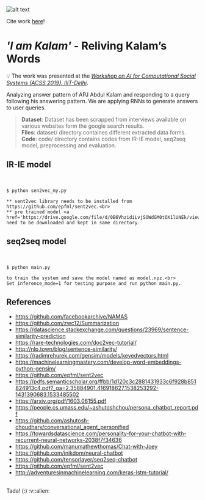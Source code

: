 <!---Readme for @ https://github.com/shrebox/I-am-Kalam--->

![alt text](https://github.com/shrebox/Personified-Chatbot-I-am-Kalam/blob/master/Poster-1.jpg)

Cite work [here](https://www.researchgate.net/publication/343963547_I_am_Kalam_-_Analyzing_and_Generating_Kalam's_Answer_Patterns)!

# *'I am Kalam'* - Reliving Kalam’s Words

:bulb: The work was presented at the [_Workshop on AI for Computational Social Systems (ACSS 2019), IIIT-Delhi_](http://lcs2.iiitd.edu.in/acss19/).

Analyzing answer pattern of APJ Abdul Kalam and responding to a query following his answering pattern. We are applying RNNs to generate answers to user queries. 

> **Dataset**: Dataset has been scrapped from interviews available on various websites form the google search results.<br/>
> **Files**: dataset/ directory containes different extracted data forms.<br/>
> **Code**: code/ directory contains codes from IR-IE model, seq2seq model, preprocessing and evaluation.

<h2>IR-IE model</h2> <br>

	$ python sen2vec_my.py

	** sent2vec library needs to be installed from https://github.com/epfml/sent2vec.<br>
	** pre trained model <a href='https://drive.google.com/file/d/0B6VhzidiLvjSOWdGM0tOX1lUNEk/view'>torontobooks_unigrams.bin</a> need to be downloaded and kept in same directory.

<h2>seq2seq model</h2> <br>

	$ python main.py 
	
	to train the system and save the model named as model.npz.<br>
	Set inference_mode=1 for testing purpose and run python main.py.

## References
- https://github.com/facebookarchive/NAMAS <br>
- https://github.com/zwc12/Summarization <br>
- https://datascience.stackexchange.com/questions/23969/sentence-similarity-prediction <br>
- https://rare-technologies.com/doc2vec-tutorial/ <br>
- http://nlp.town/blog/sentence-similarity/ <br>
- https://radimrehurek.com/gensim/models/keyedvectors.html <br>
- https://machinelearningmastery.com/develop-word-embeddings-python-gensim/ <br>
- https://github.com/epfml/sent2vec <br>
- https://pdfs.semanticscholar.org/ffbb/1d120c3c2881431933c6f928b851824913c4.pdf?_ga=2.35884901.416918627.1538253292-1431390683.1533485502<br>
- https://arxiv.org/pdf/1603.06155.pdf <br>
- https://people.cs.umass.edu/~ashutoshchou/persona_chatbot_report.pdf <br>
- https://github.com/ashutosh-choudhary/conversational_agent_personified<br>
- https://towardsdatascience.com/personality-for-your-chatbot-with-recurrent-neural-networks-2038f7f34636<br>
- https://github.com/manumathewthomas/Chat-with-Joey<br>
- https://github.com/inikdom/neural-chatbot<br>
- https://github.com/tensorlayer/seq2seq-chatbot <br>
- https://github.com/epfml/sent2vec <br>
- http://adventuresinmachinelearning.com/keras-lstm-tutorial/

<br>
Tada! (:) :v::alien: 
